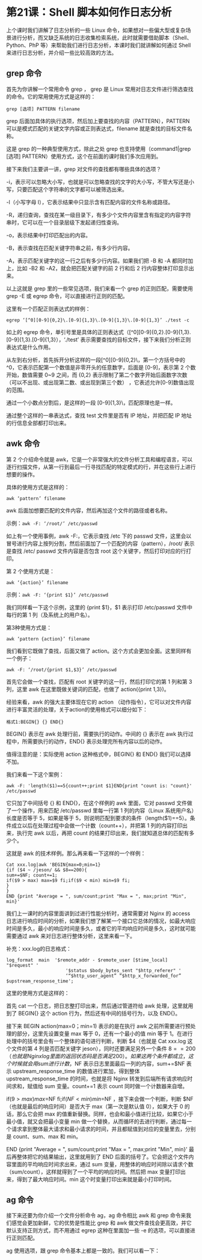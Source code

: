 # 第21课：Shell 脚本如何作日志分析

上个课时我们讲解了日志分析的一些 Linux 命令，如果想对一些偏大型或复杂场景进行分析，而又缺乏系统的日志收集检索系统，此时就需要借助脚本（Shell、Python、PhP 等）来帮助我们进行日志分析，本课时我们就讲解如何通过 Shell 来进行日志分析，并介绍一些比较高效的方法。

## grep 命令

首先为你讲解一个常用命令 grep ， grep 是 Linux 常用对日志文件进行筛选查找的命令。它的常用使用方式是这样的：

```
grep [选项] PATTERN filename

```
grep 后面加具体的执行选项，然后加上要查找的内容（PATTERN），PATTERN 可以是模式匹配的关键文字内容或正则表达式，filename 就是查找的目标文件名称。

这是 grep 的一种典型使用方式，除此之处 grep 也支持使用（command1|grep [选项] PATTERN）使用方式，这个在前面的课时我们多次应用到。

接下来我们主要讲一讲，grep 对文件的查找都有哪些具体的选项？

-i，表示可以忽略大小写，也就是可以忽略查找的文字的大小写，不管大写还是小写，只要匹配这个字符串的文字都可以被筛选出来。

-l（小写字母 l），它表示结果中只显示含有匹配内容的文件名称或路径。

-R，递归查询，查找在某一级目录下，有多少个文件内容里含有指定的内容字符串时，它可以在一个目录层级下发起递归性查询。

-o，表示结果中打印匹配出的内容。

-B，表示查找在匹配关键字符串之前，有多少行内容。

-A，表示匹配关键字的这一行之后有多少行内容。如果我们把 -B 和 -A 都同时加上，比如 -B2 和 -A2，就会把匹配关键字的前 2 行和后 2 行内容整体打印显示出来。

以上这就是 grep 里的一些常见选项，我们来看一个 grep 的正则匹配，需要使用 grep -E 或 egrep 命令，可以直接进行正则的匹配。

这里有一个匹配正则表达式的样例：


```
egrep ‘[^0][0-9]{0,2}\.[0-9]{1,3}\.[0-9]{1,3}\.[0-9]{1,3}’ ./test -c

```
如上的 egrep 命令，单引号里是具体的正则表达式（[^0][0-9]{0,2}.[0-9]{1,3}.[0-9]{1,3}.[0-9]{1,3}），‘./test’ 表示需要查找的目标文件，接下来我们分析正则表达式是什么作用。

从左到右分析，首先拆开分析这样的一段[^0][0-9]{0,2}\，第一个方括号中的 ^0，它表示匹配第一个数值是非零开头的任意数字，后面是 [0-9]，表示第 2 个数开始，数值需要 0~9 之间，而 {0,2} 表示限制了第二个数字开始后面数字次数（可以不出现、或出现第二数、或出现到第三个数） ，它表述允许[0-9]数值出现的范围。

通过一个小数点分割后，是这样的一段 [0-9]{1,3}\，匹配原理也是一样。

通过整个这样的一串表达式，查找 test 文件里是否有 IP 地址，并把匹配 IP 地址的行信息全部都打印出来。

## awk 命令
第 2 个介绍命令就是 awk，它是一个非常强大的文件分析工具和编程语言，可以逐行扫描文件，从第一行到最后一行寻找匹配的特定模式的行，并在这些行上进行想要的操作。

具体的使用方式是这样的：



```
awk ‘pattern’ filename

```
awk 后面加想要匹配的文件内容，然后再加这个文件的路径或者名称。

示例：`awk -F: ‘/root/’ /etc/passwd`

如上有一个使用事例，awk -F:，它表示查找 /etc 下的 passwd 文件，这里会以冒号进行内容上按列分割，然后前面加了一个匹配的内容（pattern），/root/ 表示是查找 /etc/ passwd 文件内容是否包含 root 这个关键字，然后打印对应的行打印。

第 2 个使用方式是：


```
awk ‘{action}’ filename

```
示例：`awk -F: ‘{print $1}’ /etc/passwd`

我们同样看一下这个示例，这里的 {print $1}，$1 表示打印 /etc/passwd 文件中每行的第 1 列（及系统上的用户名）。

第3种使用方式是：


```
awk ‘pattern {action}’ filename

```
我们看到它既做了查找，后面又做了 action。这个方式会更加全面。这里同样有一个例子：


```
awk -F: ‘/root/{print $1,$3}’ /etc/passwd

```
首先它会做一个查找，匹配有 root 关键字的这一行，然后打印它的第 1 列和第 3 列，这里 awk 在这里既做关键词的匹配，也做了 action({print $1,$3})。

经验来看，awk 的强大主要体现在它的 action （动作指令），它可以对文件内容进行丰富灵活的处理，关于action的使用格式可以细分如下：


```
格式1:BEGIN{} {} END{}
```

BEGIN{} 表示在 awk 处理行前，需要执行的动作。中间的 {} 表示在 awk 执行过程中，所需要执行的动作，END{} 表示处理完所有内容以后的动作。

值得注意的是：实际使用 action 这种格式中，BEGIN{} 和 END{} 我们可以选择不加。

我们来看一下这个案例：



```
awk -F: 'length($1)==5{count++;print $1}END{print "count is: "count}' /etc/passwd

```
它只加了中间括号 {} 和 END{}，在这个样例的 awk 里面，它对 passwd 文件做了一个操作，用来匹配 /etc/passwd 里每一行第 1 列的内容（Linux 系统用户名）长度是否等于 5，如果是等于 5，则说明匹配到要求的条件（length($1)==5）。条件成立以后在处理过程中会做一个计数（count++），并把第 1 列的内容打印出来，执行完 awk 以后，再把 count 的结果打印出来，我们就知道总体的匹配有多少个。

这就是 awk 的技术样例。那么再来看一下这样的一个样例：


```
Cat xxx.log|awk 'BEGIN{max=0;min=1} 
{if ($4 ~ /jeson/ && $8==200){ 
sum+=$NF; count+=1; 
if($9 > max) max=$9 fi;if($9 < min) min=$9 fi; 
}
}
END {print "Average = ", sum/count;print "Max = ", max;print "Min", min}'

```

我们上一课时的内容里面讲到过进行性能分析时，通常需要对 Nginx 的 access 日志进行响应时间的分析，如果我们想了解某一个接口它总体的情况，如最大响应时间是多久，最小的响应时间是多久，或者它的平均响应时间是多久，这时就可能需要通过 awk 来对日志进行整体分析，这里来看一下。

补充：xxx.log的日志格式：


```
log_format  main  '$remote_addr - $remote_user [$time_local] "$request" '
                      '$status $body_bytes_sent "$http_referer" '
                      ‘“$http_user_agent” “$http_x_forwarded_for” $upstream_response_time';

```

这里的使用方式是这样的：

首先 cat 一个日志，把日志整打印出来，然后通过管道符给 awk 处理，这里就用到了 BEGIN{} 这个 action 行为，然后还有中间的括号行为，以及 END{}。

接下来 BEGIN action(max=0；min=1) 表示的是在执行 awk 之前所需要进行预处理的部分，这里先设置变量 max 等于 0，还有一个最小的值 min 等于 1。在进行处理中的括号里会有一个整体的语句进行判断，判断 $4（也就是 Cat xxx.log 这个文件的第 4 列是否匹配关键字 jeson），同时还要满足另外一个条件 $8==200（也就是 Nginx log 里面的返回状态码是否满足 200）。如果这两个条件都成立，这个时候就会用 sum 进行计数，$NF 表示日志里面最后一列的内容，sum+=$NF 表示 upstream_response_time 的数值进行累加，得到整体 upstream_response_time 的时间，也就是将 Nginx 转发到后端所有请求响应时间求和，赋值给 sum 变量。count+=1 表示 count 同时做一个计数器来自增。

if($9 > max) max=$NF fi;if($NF < min) min=$NF ，接下来会做一个判断，判断 $NF（也就是最后的响应时间）是否大于 max（第一次是默认值 0），如果大于 0 的话，那么它会把 max 的值重新替换。同样，也会和最小值进行比较，如果它小于最小值，就又会把最小变量 min 做一个替换，从而循环的去进行判断，通过每一个请求拿到整体最大请求和最小请求的时间，并且都赋值到对应的变量里去，分别是 count、sum、max 和 min。

END {print "Average = ", sum/count;print "Max = ", max;print "Min", min}'
最后再整体把它的结果输出，这里就用到了 END 后面的括号了。它会把这个文件内容里面的平均响应时间求出来，通过 sum 变量，用整体的响应时间除以请求个数（sum/count），这样就得到了一个平均的响应时间。然后把 max 变量打印出来，得到了最大响应时间。min 这个时变量打印出来就是最小打印时间。

## ag 命令

接下来还要为你介绍一个文件分析命令 ag，ag 命令相比 awk 和 grep 命令来我们感觉会更加新鲜，它的优势是性能比 grep 和 awk 做文件查找会更高效，并它默认支持正则方式，而不用通过 egrep 这种在里面加一些 -e 的选项，可以直接进行正则匹配。

ag 使用选项，跟 grep 命令基本上都是一致的。我们可以看一下：